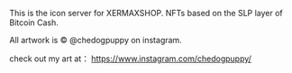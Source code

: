 This is the icon server for XERMAXSHOP.
 NFTs based on the SLP layer of Bitcoin Cash.

All artwork is © @chedogpuppy on instagram.

check out my art at：
https://www.instagram.com/chedogpuppy/